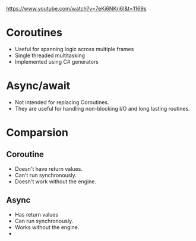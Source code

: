 https://www.youtube.com/watch?v=7eKi6NKri6I&t=1169s

# Coroutines
- Useful for spanning logic across multiple frames
- Single threaded multitasking
- Implemented using C# generators

# Async/await
- Not intended for replacing Coroutines.
- They are useful for handling non-blocking I/O and long lasting routines.

# Comparsion

## Coroutine
- Doesn't have return values.
- Can't run synchronously.
- Doesn't work without the engine.

## Async
- Has return values
- Can run synchronously.
- Works without the engine.
- 